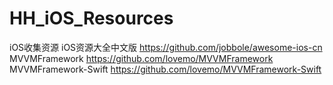 # HH_iOS_Resources
iOS收集资源
iOS资源大全中文版         https://github.com/jobbole/awesome-ios-cn
MVVMFramework             https://github.com/lovemo/MVVMFramework
MVVMFramework-Swift       https://github.com/lovemo/MVVMFramework-Swift
